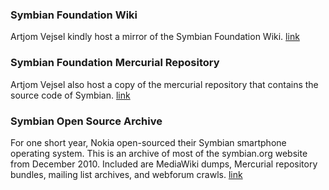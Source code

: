 ### Symbian Foundation Wiki

Artjom Vejsel kindly host a mirror of the Symbian Foundation Wiki. [link](https://akawolf.org/wiki/)

### Symbian Foundation Mercurial Repository

Artjom Vejsel also host a copy of the mercurial repository that contains the source code of Symbian. [link](https://akawolf.org/oss/)

### Symbian Open Source Archive

For one short year, Nokia open-sourced their Symbian smartphone operating system. This is an archive of most of the symbian.org website from December 2010. Included are MediaWiki dumps, Mercurial repository bundles, mailing list archives, and webforum crawls. [link](https://archive.org/details/SymbianOpenSource)

